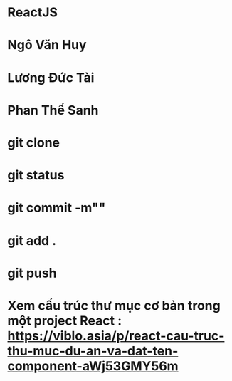 # ReactJS
# Ngô Văn Huy
# Lương Đức Tài
# Phan Thế Sanh

# git clone 
# git  status
# git commit -m""
# git add .
# git push

# Xem cấu trúc thư mục cơ bản trong một project React : https://viblo.asia/p/react-cau-truc-thu-muc-du-an-va-dat-ten-component-aWj53GMY56m